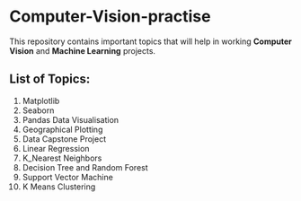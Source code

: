# Computer-Vision-practise
This repository contains important topics that will help in working **Computer Vision** and **Machine Learning** projects.

## List of Topics:
1. Matplotlib
2. Seaborn
3. Pandas Data Visualisation
4. Geographical Plotting
5. Data Capstone Project
6. Linear Regression 
7. K_Nearest Neighbors
8. Decision Tree and Random Forest
9. Support Vector Machine
10. K Means Clustering
